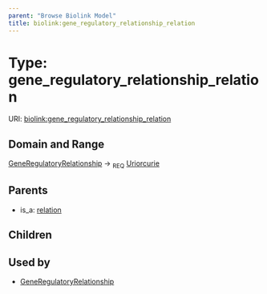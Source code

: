 ```yaml
---
parent: "Browse Biolink Model"
title: biolink:gene_regulatory_relationship_relation
---
```


# Type: gene_regulatory_relationship_relation




URI: [biolink:gene_regulatory_relationship_relation](https://w3id.org/biolink/vocab/gene_regulatory_relationship_relation)



## Domain and Range

[GeneRegulatoryRelationship](GeneRegulatoryRelationship.md) ->  <sub>REQ</sub> [Uriorcurie](types/Uriorcurie.md)

## Parents

 *  is_a: [relation](relation.md)

## Children


## Used by

 * [GeneRegulatoryRelationship](GeneRegulatoryRelationship.md)

